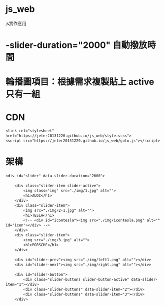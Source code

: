 # js_web
js實作應用

# -slider-duration="2000"  自動撥放時間
# 輪播圖項目：根據需求複製貼上 active 只有一組

# CDN 

    <link rel="stylesheet" href="https://jeter20131220.github.io/js_web/style.scss">
    <script src="https://jeter20131220.github.io/js_web/goto.js"></script>

# 架構
    <div id="slider" data-slider-duration="2000">

        <div class="slider-item slider-active">
            <img class="img" src="./img/1.jpg" alt="">
            <h1>AUDI</h1>
        </div>
        <div class="slider-item">
            <img src="./img/2-1.jpg" alt="">
            <h1>TESLA</h1>
            <!-- <div id="icontesla"><img src="./img/icontesla.png" alt="" id="icon"></div> -->
        </div>
        <div class="slider-item">
            <img src="./img/3.jpg" alt="">
            <h1>PORSCHE</h1>
        </div>

        <div id="slider-prev"><img src="./img/left1.png" alt=""></div>
        <div id="slider-next"><img src="./img/right.png" alt=""></div>

        <div id="slider-button">
            <div class="slider-buttons slider-button-active" data-slider-item="1"></div>
            <div class="slider-buttons" data-slider-item="2"></div>
            <div class="slider-buttons" data-slider-item="3"></div>
        </div>